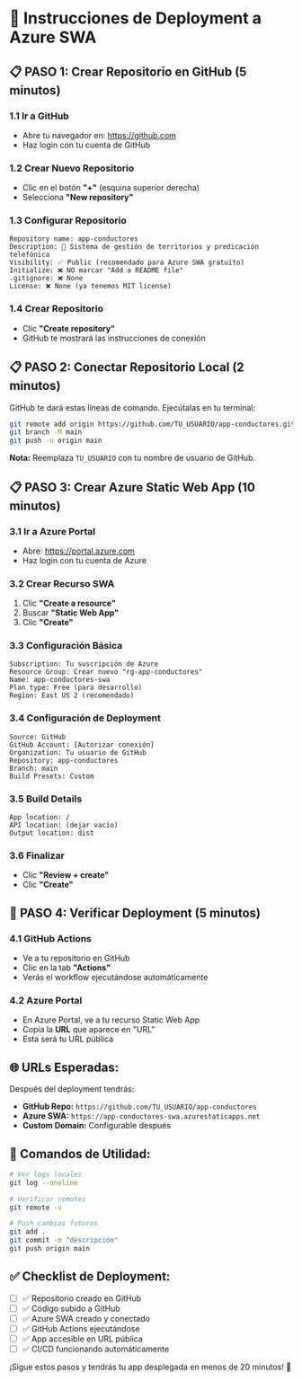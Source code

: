 # 🚀 Instrucciones de Deployment a Azure SWA

## 📋 **PASO 1: Crear Repositorio en GitHub** (5 minutos)

### 1.1 Ir a GitHub
- Abre tu navegador en: https://github.com
- Haz login con tu cuenta de GitHub

### 1.2 Crear Nuevo Repositorio
- Clic en el botón **"+"** (esquina superior derecha)
- Selecciona **"New repository"**

### 1.3 Configurar Repositorio
```
Repository name: app-conductores
Description: 🚀 Sistema de gestión de territorios y predicación telefónica
Visibility: ✅ Public (recomendado para Azure SWA gratuito)
Initialize: ❌ NO marcar "Add a README file"
.gitignore: ❌ None
License: ❌ None (ya tenemos MIT license)
```

### 1.4 Crear Repositorio
- Clic **"Create repository"**
- GitHub te mostrará las instrucciones de conexión

## 📋 **PASO 2: Conectar Repositorio Local** (2 minutos)

GitHub te dará estas líneas de comando. Ejecútalas en tu terminal:

```bash
git remote add origin https://github.com/TU_USUARIO/app-conductores.git
git branch -M main
git push -u origin main
```

**Nota:** Reemplaza `TU_USUARIO` con tu nombre de usuario de GitHub.

## 📋 **PASO 3: Crear Azure Static Web App** (10 minutos)

### 3.1 Ir a Azure Portal
- Abre: https://portal.azure.com
- Haz login con tu cuenta de Azure

### 3.2 Crear Recurso SWA
1. Clic **"Create a resource"**
2. Buscar **"Static Web App"**
3. Clic **"Create"**

### 3.3 Configuración Básica
```
Subscription: Tu suscripción de Azure
Resource Group: Crear nuevo "rg-app-conductores"
Name: app-conductores-swa
Plan type: Free (para desarrollo)
Region: East US 2 (recomendado)
```

### 3.4 Configuración de Deployment
```
Source: GitHub
GitHub Account: [Autorizar conexión]
Organization: Tu usuario de GitHub  
Repository: app-conductores
Branch: main
Build Presets: Custom
```

### 3.5 Build Details
```
App location: /
API location: (dejar vacío)
Output location: dist
```

### 3.6 Finalizar
- Clic **"Review + create"**
- Clic **"Create"**

## 🎯 **PASO 4: Verificar Deployment** (5 minutos)

### 4.1 GitHub Actions
- Ve a tu repositorio en GitHub
- Clic en la tab **"Actions"**
- Verás el workflow ejecutándose automáticamente

### 4.2 Azure Portal
- En Azure Portal, ve a tu recurso Static Web App
- Copia la **URL** que aparece en "URL"
- Esta será tu URL pública

## 🌐 **URLs Esperadas:**

Después del deployment tendrás:
- **GitHub Repo:** `https://github.com/TU_USUARIO/app-conductores`
- **Azure SWA:** `https://app-conductores-swa.azurestaticapps.net`
- **Custom Domain:** Configurable después

## 🔧 **Comandos de Utilidad:**

```bash
# Ver logs locales
git log --oneline

# Verificar remotes
git remote -v

# Push cambios futuros
git add .
git commit -m "descripción"
git push origin main
```

## ✅ **Checklist de Deployment:**

- [ ] ✅ Repositorio creado en GitHub  
- [ ] ✅ Código subido a GitHub
- [ ] ✅ Azure SWA creado y conectado
- [ ] ✅ GitHub Actions ejecutándose
- [ ] ✅ App accesible en URL pública
- [ ] ✅ CI/CD funcionando automáticamente

¡Sigue estos pasos y tendrás tu app desplegada en menos de 20 minutos! 🚀